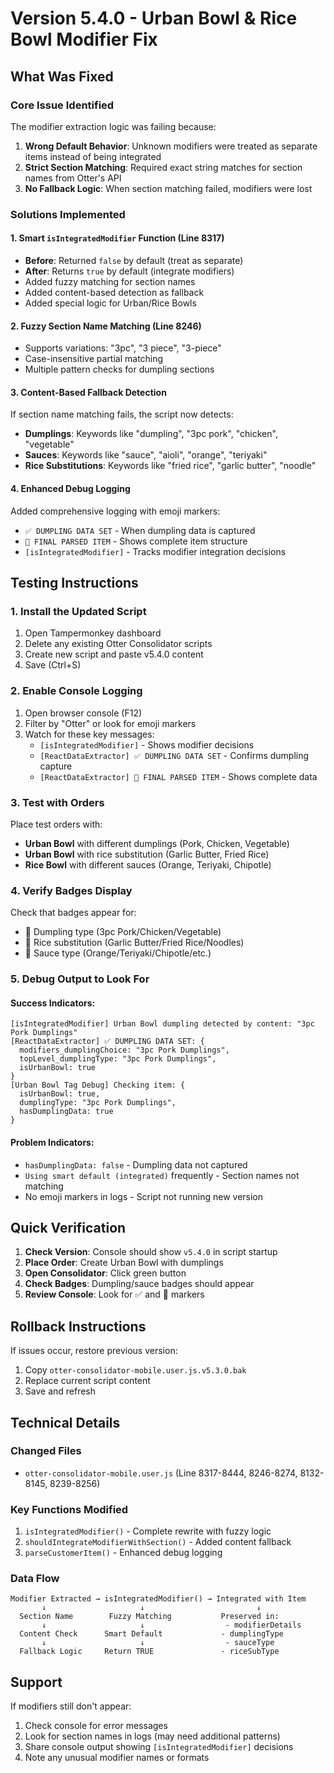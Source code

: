 # Version 5.4.0 - Urban Bowl & Rice Bowl Modifier Fix

## What Was Fixed

### Core Issue Identified
The modifier extraction logic was failing because:
1. **Wrong Default Behavior**: Unknown modifiers were treated as separate items instead of being integrated
2. **Strict Section Matching**: Required exact string matches for section names from Otter's API
3. **No Fallback Logic**: When section matching failed, modifiers were lost

### Solutions Implemented

#### 1. Smart `isIntegratedModifier` Function (Line 8317)
- **Before**: Returned `false` by default (treat as separate)
- **After**: Returns `true` by default (integrate modifiers)
- Added fuzzy matching for section names
- Added content-based detection as fallback
- Added special logic for Urban/Rice Bowls

#### 2. Fuzzy Section Name Matching (Line 8246)
- Supports variations: "3pc", "3 piece", "3-piece"
- Case-insensitive partial matching
- Multiple pattern checks for dumpling sections

#### 3. Content-Based Fallback Detection
If section name matching fails, the script now detects:
- **Dumplings**: Keywords like "dumpling", "3pc pork", "chicken", "vegetable"
- **Sauces**: Keywords like "sauce", "aioli", "orange", "teriyaki"
- **Rice Substitutions**: Keywords like "fried rice", "garlic butter", "noodle"

#### 4. Enhanced Debug Logging
Added comprehensive logging with emoji markers:
- `✅ DUMPLING DATA SET` - When dumpling data is captured
- `🎯 FINAL PARSED ITEM` - Shows complete item structure
- `[isIntegratedModifier]` - Tracks modifier integration decisions

## Testing Instructions

### 1. Install the Updated Script
1. Open Tampermonkey dashboard
2. Delete any existing Otter Consolidator scripts
3. Create new script and paste v5.4.0 content
4. Save (Ctrl+S)

### 2. Enable Console Logging
1. Open browser console (F12)
2. Filter by "Otter" or look for emoji markers
3. Watch for these key messages:
   - `[isIntegratedModifier]` - Shows modifier decisions
   - `[ReactDataExtractor] ✅ DUMPLING DATA SET` - Confirms dumpling capture
   - `[ReactDataExtractor] 🎯 FINAL PARSED ITEM` - Shows complete data

### 3. Test with Orders
Place test orders with:
- **Urban Bowl** with different dumplings (Pork, Chicken, Vegetable)
- **Urban Bowl** with rice substitution (Garlic Butter, Fried Rice)
- **Rice Bowl** with different sauces (Orange, Teriyaki, Chipotle)

### 4. Verify Badges Display
Check that badges appear for:
- 🥟 Dumpling type (3pc Pork/Chicken/Vegetable)
- 🍚 Rice substitution (Garlic Butter/Fried Rice/Noodles)
- 🥫 Sauce type (Orange/Teriyaki/Chipotle/etc.)

### 5. Debug Output to Look For

#### Success Indicators:
```
[isIntegratedModifier] Urban Bowl dumpling detected by content: "3pc Pork Dumplings"
[ReactDataExtractor] ✅ DUMPLING DATA SET: {
  modifiers_dumplingChoice: "3pc Pork Dumplings",
  topLevel_dumplingType: "3pc Pork Dumplings",
  isUrbanBowl: true
}
[Urban Bowl Tag Debug] Checking item: {
  isUrbanBowl: true,
  dumplingType: "3pc Pork Dumplings",
  hasDumplingData: true
}
```

#### Problem Indicators:
- `hasDumplingData: false` - Dumpling data not captured
- `Using smart default (integrated)` frequently - Section names not matching
- No emoji markers in logs - Script not running new version

## Quick Verification

1. **Check Version**: Console should show `v5.4.0` in script startup
2. **Place Order**: Create Urban Bowl with dumplings
3. **Open Consolidator**: Click green button
4. **Check Badges**: Dumpling/sauce badges should appear
5. **Review Console**: Look for ✅ and 🎯 markers

## Rollback Instructions

If issues occur, restore previous version:
1. Copy `otter-consolidator-mobile.user.js.v5.3.0.bak`
2. Replace current script content
3. Save and refresh

## Technical Details

### Changed Files
- `otter-consolidator-mobile.user.js` (Line 8317-8444, 8246-8274, 8132-8145, 8239-8256)

### Key Functions Modified
1. `isIntegratedModifier()` - Complete rewrite with fuzzy logic
2. `shouldIntegrateModifierWithSection()` - Added content fallback
3. `parseCustomerItem()` - Enhanced debug logging

### Data Flow
```
Modifier Extracted → isIntegratedModifier() → Integrated with Item
       ↓                     ↓                         ↓
  Section Name        Fuzzy Matching           Preserved in:
       ↓                     ↓                  - modifierDetails
  Content Check      Smart Default             - dumplingType
       ↓                     ↓                  - sauceType
  Fallback Logic     Return TRUE               - riceSubType
```

## Support

If modifiers still don't appear:
1. Check console for error messages
2. Look for section names in logs (may need additional patterns)
3. Share console output showing `[isIntegratedModifier]` decisions
4. Note any unusual modifier names or formats